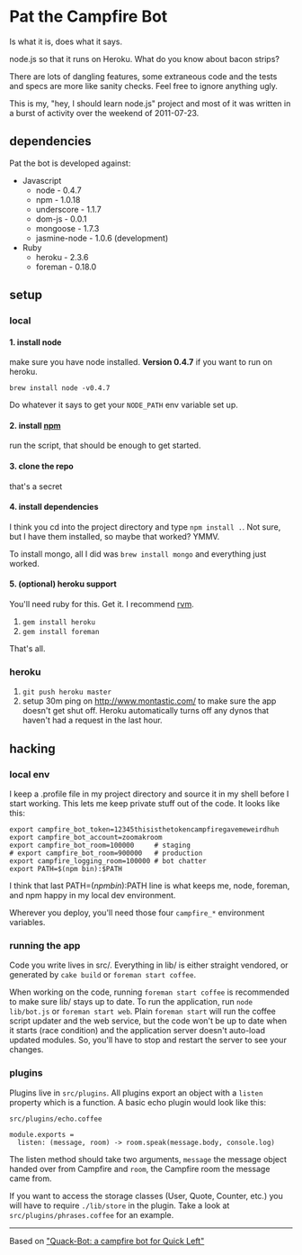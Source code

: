 # Pat the Campfire Bot

Is what it is, does what it says.

node.js so that it runs on Heroku. What do you know about bacon strips?

There are lots of dangling features, some extraneous code and the tests and
specs are more like sanity checks. Feel free to ignore anything ugly. 

This is my, "hey, I should learn node.js" project and most of it was written in
a burst of activity over the weekend of 2011-07-23.
 
## dependencies

Pat the bot is developed against: 

* Javascript
  * node - 0.4.7
  * npm - 1.0.18
  * underscore - 1.1.7
  * dom-js - 0.0.1
  * mongoose - 1.7.3
  * jasmine-node - 1.0.6 (development)
* Ruby
  * heroku - 2.3.6
  * foreman - 0.18.0

## setup

### local

#### 1. install node

make sure you have node installed. **Version 0.4.7** if you want to run on heroku. 

    brew install node -v0.4.7

Do whatever it says to get your `NODE_PATH` env variable set up.

#### 2. install [npm](http://npmjs.org/)

run the script, that should be enough to get started.

#### 3. clone the repo

that's a secret

#### 4. install dependencies

I think you cd into the project directory and type `npm install .`. Not sure, but 
I have them installed, so maybe that worked? YMMV. 

To install mongo, all I did was `brew install mongo` and everything just worked.

#### 5. (optional) heroku support

You'll need ruby for this. Get it. I recommend [rvm](http://rvm.beginrescueend.com/).

1. `gem install heroku`
2. `gem install foreman`

That's all.

### heroku

1. `git push heroku master`
2. setup 30m ping on http://www.montastic.com/ to make sure the app doesn't get shut off. Heroku 
automatically turns off any dynos that haven't had a request in the last hour.

## hacking

### local env

I keep a .profile file in my project directory and source it in my shell before
I start working. This lets me keep private stuff out of the code. It looks like this:

    export campfire_bot_token=12345thisisthetokencampfiregavemeweirdhuh
    export campfire_bot_account=zoomakroom
    export campfire_bot_room=100000     # staging
    # export campfire_bot_room=900000   # production
    export campfire_logging_room=100000 # bot chatter
    export PATH=$(npm bin):$PATH

I think that last PATH=$(npm bin):$PATH line is what keeps me, node, foreman,
and npm happy in my local dev environment.

Wherever you deploy, you'll need those four `campfire_*` environment variables.

### running the app

Code you write lives in src/. Everything in lib/ is either straight vendored,
or generated by `cake build` or `foreman start coffee`.

When working on the code, running `foreman start coffee` is recommended to make
sure lib/ stays up to date. To run the application, run `node lib/bot.js` or
`foreman start web`. Plain `foreman start` will run the coffee script updater and 
the web service, but the code won't be up to date when it starts (race condition) 
and the application server doesn't auto-load updated modules. So, you'll have to 
stop and restart the server to see your changes.

### plugins

Plugins live in `src/plugins`. All plugins export an object with a `listen`
property which is a function. A basic echo plugin would look like this: 

`src/plugins/echo.coffee`

    module.exports = 
      listen: (message, room) -> room.speak(message.body, console.log)

The listen method should take two arguments, `message` the message object
handed over from Campfire and `room`, the Campfire room the message came from.

If you want to access the storage classes (User, Quote, Counter, etc.) you will
have to require `./lib/store` in the plugin. Take a look at
`src/plugins/phrases.coffee` for an example.

- - -

Based on ["Quack-Bot: a campfire bot for Quick Left"](http://quickleft.com/blog/building-quick-bot)

